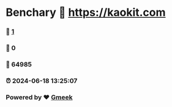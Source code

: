 # Benchary :link: https://kaokit.com 
### :page_facing_up: [1](https://kaokit.com/tag.html) 
### :speech_balloon: 0 
### :hibiscus: 64985 
### :alarm_clock: 2024-06-18 13:25:07 
### Powered by :heart: [Gmeek](https://github.com/Meekdai/Gmeek)
